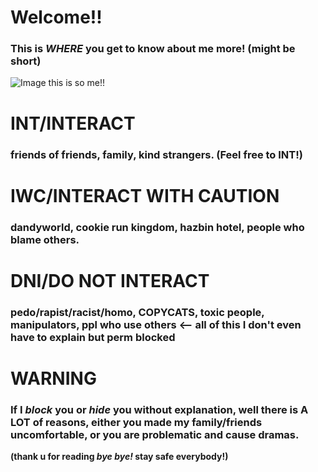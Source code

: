 # **Welcome!!**
  ### This is *WHERE* you get to know about me more! (might be short)
![Image](https://github.com/user-attachments/assets/4f7c3c34-d630-4399-8f37-bb2d53ed7338)
         this is so me!!
# **INT/INTERACT**
  ### friends of friends, family, kind strangers. (Feel free to INT!)

# **IWC/INTERACT WITH CAUTION**
  ### dandyworld, cookie run kingdom, hazbin hotel, people who blame others.

# **DNI/DO NOT INTERACT**
  ### pedo/rapist/racist/homo, **COPYCATS**, toxic people, manipulators, ppl who use others <-- all of this I don't even have to explain but perm blocked

# **WARNING**
  ### If I *block* you or *hide* you without explanation, well there is A LOT of reasons, either you made my family/friends uncomfortable, or you are problematic and cause dramas.

**(thank u for reading *bye bye!* stay safe everybody!)**
